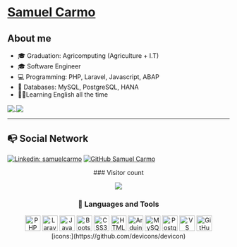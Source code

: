 # [Samuel Carmo](https://samuka.dev.br)

## About me

- 🎓 Graduation: Agricomputing (Agriculture + I.T)
- 🎓 Software Engineer
- 💻 Programming: PHP, Laravel, Javascript, ABAP
- 💾 Databases: MySQL, PostgreSQL, HANA
- 🧑‍🎓Learning English all the time

<a href="https://github.com/samcarmo?tab=repositories">
  <img align="center" src="https://github-readme-stats.vercel.app/api/top-langs/?username=samcarmo&layout=donut&theme=chartreuse-dark" />
</a>

<a href="https://github.com/samcarmo">
  <img align="center" src="https://github-readme-stats.vercel.app/api?username=samcarmo&show_icons=true&count_private=true&theme=chartreuse-dark"/>
</a>

***

## :mailbox_with_no_mail: Social Network

<p align="center">

[![Linkedin: samuelcarmo](https://img.shields.io/badge/-samuel-blue?style=flat-square&logo=Linkedin&logoColor=white&link=https://www.linkedin.com/in/samuelcarmo/)](https://www.linkedin.com/in/samuelcarmo/)
[![GitHub Samuel Carmo](https://img.shields.io/github/followers/samcarmo?label=follow&style=social)](https://github.com/samcarmo)

</p>
<div align="center">
### Visitor count

<p>
  <img src="https://profile-counter.glitch.me/samucarmo/count.svg" />
</p>

### :pushpin: Languages and Tools

 <p>

  <span title="PHP">
  <img alt="PHP" width="35px" src="https://cdn.jsdelivr.net/gh/devicons/devicon/icons/php/php-original.svg"/>
  </span>

  <span title="Laravel">
  <img alt="Laravel" width="35px" src="https://cdn.jsdelivr.net/gh/devicons/devicon/icons/laravel/laravel-plain.svg"/>
  </span>

  <span title="JavaScript">
  <img alt="JavaScript" width="35px" src="https://cdn.jsdelivr.net/gh/devicons/devicon/icons/javascript/javascript-original.svg"/>
  </span>

  <span title="Bootstrap">
  <img alt="Bootstrap" width="35px" src="https://cdn.jsdelivr.net/gh/devicons/devicon/icons/bootstrap/bootstrap-original.svg"/>
  </span>

  <span title="CSS3">
  <img alt="CSS3" width="35px" src="https://cdn.jsdelivr.net/gh/devicons/devicon/icons/css3/css3-original.svg"/>
  </span>

  <span title="HTML5">
  <img alt="HTML5" width="35px" src="https://cdn.jsdelivr.net/gh/devicons/devicon/icons/html5/html5-original.svg"/>
  </span>

  <span title="Arduino">
  <img alt="Arduino" width="35px" src="https://cdn.jsdelivr.net/gh/devicons/devicon/icons/arduino/arduino-original.svg"/>
  </span>

  <span title="MySQL">
  <img alt="MySQL" width="35px" src="https://cdn.jsdelivr.net/gh/devicons/devicon/icons/mysql/mysql-original.svg"/>
  </span>

  <span title="PostgreSQL">
  <img alt="PostgreSQL" width="35px" src="https://cdn.jsdelivr.net/gh/devicons/devicon/icons/postgresql/postgresql-plain.svg"/>
  </span>

  <span title="VS Code">
  <img alt="VS Code" width="35px" src="https://cdn.jsdelivr.net/gh/devicons/devicon/icons/vscode/vscode-original.svg"/>
  </span>
  
  <span title="GitHub">
  <img alt="GitHub" width="35px" src="https://cdn.jsdelivr.net/gh/devicons/devicon/icons/github/github-original.svg"/>
  </span>

  <br />
[icons:](https://github.com/devicons/devicon)
</p>
</div>
